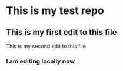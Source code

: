# This is my test repo
## This is my first edit to this file
This is my second edit to this file
### I am editing locally now
